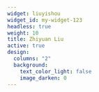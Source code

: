 ```yaml
---
widget: liuyishou
widget_id: my-widget-123
headless: true
weight: 10
title: Zhiyuan Liu
active: true
design:
  columns: "2"
  background:
    text_color_light: false
    image_darken: 0
---
```

